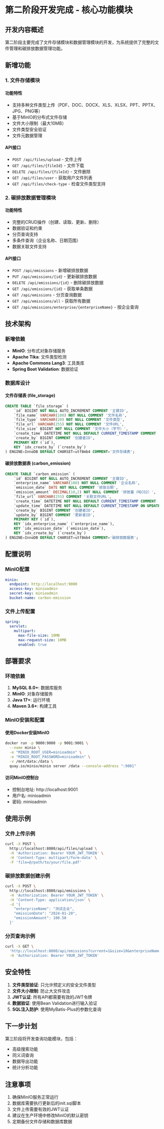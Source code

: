 # 第二阶段开发完成 - 核心功能模块

## 开发内容概述

第二阶段主要完成了文件存储模块和数据管理模块的开发，为系统提供了完整的文件管理和碳排放数据管理功能。

## 新增功能

### 1. 文件存储模块

#### 功能特性
- 支持多种文件类型上传（PDF、DOC、DOCX、XLS、XLSX、PPT、PPTX、JPG、PNG等）
- 基于MinIO的分布式文件存储
- 文件大小限制（最大10MB）
- 文件类型安全验证
- 文件元数据管理

#### API接口
- `POST /api/files/upload` - 文件上传
- `GET /api/files/{fileId}` - 文件下载
- `DELETE /api/files/{fileId}` - 文件删除
- `GET /api/files/user` - 获取用户文件列表
- `GET /api/files/check-type` - 检查文件类型支持

### 2. 碳排放数据管理模块

#### 功能特性
- 完整的CRUD操作（创建、读取、更新、删除）
- 数据验证和约束
- 分页查询支持
- 多条件查询（企业名称、日期范围）
- 数据关联文件支持

#### API接口
- `POST /api/emissions` - 新增碳排放数据
- `PUT /api/emissions/{id}` - 更新碳排放数据
- `DELETE /api/emissions/{id}` - 删除碳排放数据
- `GET /api/emissions/{id}` - 获取单条数据
- `GET /api/emissions` - 分页查询数据
- `GET /api/emissions/all` - 获取所有数据
- `GET /api/emissions/enterprise/{enterpriseName}` - 按企业查询

## 技术架构

### 新增依赖
- **MinIO**: 分布式对象存储服务
- **Apache Tika**: 文件类型检测
- **Apache Commons Lang3**: 工具类库
- **Spring Boot Validation**: 数据验证

### 数据库设计

#### 文件存储表 (file_storage)
```sql
CREATE TABLE `file_storage` (
    `id` BIGINT NOT NULL AUTO_INCREMENT COMMENT '主键ID',
    `file_name` VARCHAR(100) NOT NULL COMMENT '文件名称',
    `file_type` VARCHAR(20) NOT NULL COMMENT '文件类型',
    `file_url` VARCHAR(255) NOT NULL COMMENT '文件URL',
    `file_size` BIGINT NOT NULL COMMENT '文件大小（字节）',
    `create_time` DATETIME NOT NULL DEFAULT CURRENT_TIMESTAMP COMMENT '创建时间',
    `create_by` BIGINT COMMENT '创建者ID',
    PRIMARY KEY (`id`),
    KEY `idx_create_by` (`create_by`)
) ENGINE=InnoDB DEFAULT CHARSET=utf8mb4 COMMENT='文件存储表';
```

#### 碳排放数据表 (carbon_emission)
```sql
CREATE TABLE `carbon_emission` (
    `id` BIGINT NOT NULL AUTO_INCREMENT COMMENT '主键ID',
    `enterprise_name` VARCHAR(100) NOT NULL COMMENT '企业名称',
    `emission_date` DATE NOT NULL COMMENT '排放日期',
    `emission_amount` DECIMAL(10,2) NOT NULL COMMENT '排放量（吨CO2）',
    `file_url` VARCHAR(255) COMMENT '关联文件URL',
    `create_time` DATETIME NOT NULL DEFAULT CURRENT_TIMESTAMP COMMENT '创建时间',
    `update_time` DATETIME NOT NULL DEFAULT CURRENT_TIMESTAMP ON UPDATE CURRENT_TIMESTAMP COMMENT '更新时间',
    `create_by` BIGINT COMMENT '创建者ID',
    `update_by` BIGINT COMMENT '更新者ID',
    PRIMARY KEY (`id`),
    KEY `idx_enterprise_name` (`enterprise_name`),
    KEY `idx_emission_date` (`emission_date`),
    KEY `idx_create_by` (`create_by`)
) ENGINE=InnoDB DEFAULT CHARSET=utf8mb4 COMMENT='碳排放数据表';
```

## 配置说明

### MinIO配置
```yaml
minio:
  endpoint: http://localhost:9000
  access-key: minioadmin
  secret-key: minioadmin
  bucket-name: carbon-emission
```

### 文件上传配置
```yaml
spring:
  servlet:
    multipart:
      max-file-size: 10MB
      max-request-size: 10MB
      enabled: true
```

## 部署要求

### 环境依赖
1. **MySQL 8.0+**: 数据库服务
2. **MinIO**: 对象存储服务
3. **Java 17+**: 运行环境
4. **Maven 3.6+**: 构建工具

### MinIO安装和配置

#### 使用Docker安装MinIO
```bash
docker run -p 9000:9000 -p 9001:9001 \
  --name minio \
  -e "MINIO_ROOT_USER=minioadmin" \
  -e "MINIO_ROOT_PASSWORD=minioadmin" \
  -v /mnt/data:/data \
  quay.io/minio/minio server /data --console-address ":9001"
```

#### 访问MinIO控制台
- 控制台地址: http://localhost:9001
- 用户名: minioadmin
- 密码: minioadmin

## 使用示例

### 文件上传示例
```bash
curl -X POST \
  http://localhost:8080/api/files/upload \
  -H 'Authorization: Bearer YOUR_JWT_TOKEN' \
  -H 'Content-Type: multipart/form-data' \
  -F 'file=@/path/to/your/file.pdf'
```

### 碳排放数据创建示例
```bash
curl -X POST \
  http://localhost:8080/api/emissions \
  -H 'Authorization: Bearer YOUR_JWT_TOKEN' \
  -H 'Content-Type: application/json' \
  -d '{
    "enterpriseName": "测试企业",
    "emissionDate": "2024-01-20",
    "emissionAmount": 100.50
  }'
```

### 分页查询示例
```bash
curl -X GET \
  'http://localhost:8080/api/emissions?current=1&size=10&enterpriseName=绿色科技' \
  -H 'Authorization: Bearer YOUR_JWT_TOKEN'
```

## 安全特性

1. **文件类型验证**: 只允许预定义的安全文件类型
2. **文件大小限制**: 防止大文件攻击
3. **JWT认证**: 所有API都需要有效的JWT令牌
4. **数据验证**: 使用Bean Validation进行输入验证
5. **SQL注入防护**: 使用MyBatis-Plus的参数化查询

## 下一步计划

第三阶段将开发查询功能模块，包括：
- 高级搜索功能
- 同义词查询
- 数据导出功能
- 统计分析功能

## 注意事项

1. 确保MinIO服务正常运行
2. 数据库需要执行更新后的init.sql脚本
3. 文件上传需要有效的JWT认证
4. 建议在生产环境中修改MinIO的默认密钥
5. 定期备份文件存储和数据库数据